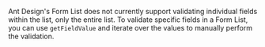Ant Design's Form List does not currently support validating individual fields within the list, only the entire list. To validate specific fields in a Form List, you can use `getFieldValue` and iterate over the values to manually perform the validation.

